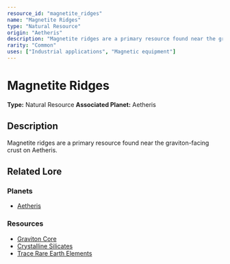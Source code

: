 ```yaml
---
resource_id: "magnetite_ridges"
name: "Magnetite Ridges"
type: "Natural Resource"
origin: "Aetheris"
description: "Magnetite ridges are a primary resource found near the graviton-facing crust on Aetheris."
rarity: "Common"
uses: ["Industrial applications", "Magnetic equipment"]
---
```


# Magnetite Ridges

**Type:** Natural Resource
**Associated Planet:** Aetheris

## Description
Magnetite ridges are a primary resource found near the graviton-facing crust on Aetheris.

## Related Lore

### Planets
*   [Aetheris](/planets/aetheris)

### Resources
*   [Graviton Core](/resources/graviton_core)
*   [Crystalline Silicates](/resources/crystalline_silicates)
*   [Trace Rare Earth Elements](/resources/trace_rare_earth_elements) 